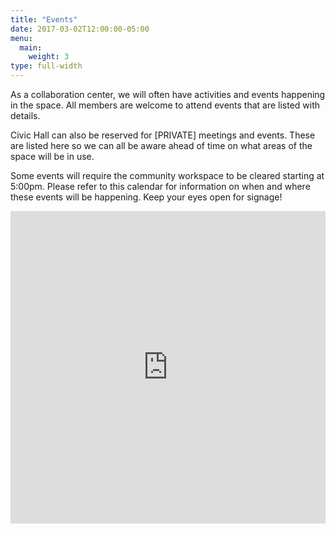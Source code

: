 ```yaml
---
title: "Events"
date: 2017-03-02T12:00:00-05:00
menu:
  main:
    weight: 3
type: full-width
---
```

As a collaboration center, we will often have activities and events happening in the space.
All members are welcome to attend events that are listed with details.

Civic Hall can also be reserved for [PRIVATE] meetings and events. These are listed here so we can all be aware ahead of time on what areas of the space will be in use.

Some events will require the community workspace to be cleared starting at 5:00pm. Please refer to this calendar for information on when and where these events will be happening. Keep your eyes open for signage!


<iframe id="1113687821" src="https://www.google.com/calendar/embed?src=civichall.org_aejj3hasddusns1g3obtnr5bck@group.calendar.google.com&amp;color=%23668CD9&amp;mode=WEEK&amp;showTitle=0&amp;showNav=0&amp;showDate=1&amp;showTabs=1&amp;showCalendars=0&amp;hl=en" title="Public Calendar" width="100%" height="500" frameborder="0" scrolling="no"></iframe>
